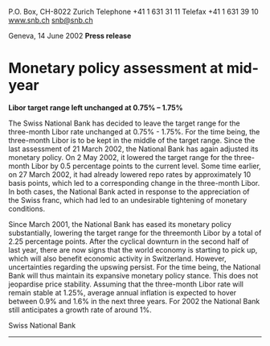 P.O. Box, CH-8022 Zurich
Telephone +41 1 631 31 11
Telefax +41 1 631 39 10
www.snb.ch
snb@snb.ch

Geneva, 14 June 2002
**Press release**

# Monetary policy assessment at mid-year

**Libor target range left unchanged at 0.75% – 1.75%**

The Swiss National Bank has decided to leave the target range for the three-month Libor rate unchanged at 0.75% - 1.75%.
For the time being, the three-month Libor is to be kept in the middle of the target range. Since the last assessment of 21
March 2002, the National Bank has again adjusted its monetary policy. On 2 May 2002, it lowered the target range for the
three-month Libor by 0.5 percentage points to the current level. Some time earlier, on 27 March 2002, it had already lowered
repo rates by approximately 10 basis points, which led to a corresponding change in the three-month Libor. In both cases, the
National Bank acted in response to the appreciation of the Swiss franc, which had led to an undesirable tightening of
monetary conditions.

Since March 2001, the National Bank has eased its monetary policy substantially, lowering the target range for the threemonth Libor by a total of 2.25 percentage points. After the cyclical downturn in the second half of last year, there are now
signs that the world economy is starting to pick up, which will also benefit economic activity in Switzerland. However,
uncertainties regarding the upswing persist. For the time being, the National Bank will thus maintain its expansive monetary
policy stance. This does not jeopardise price stability. Assuming that the three-month Libor rate will remain stable at 1.25%,
average annual inflation is expected to hover between 0.9% and 1.6% in the next three years. For 2002 the National Bank still
anticipates a growth rate of around 1%.

Swiss National Bank


-----

